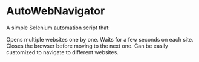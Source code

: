 # AutoWebNavigator

A simple Selenium automation script that:

Opens multiple websites one by one.
Waits for a few seconds on each site.
Closes the browser before moving to the next one.
Can be easily customized to navigate to different websites.
